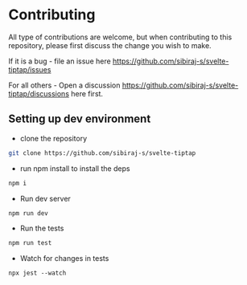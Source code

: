 # Contributing

All type of contributions are welcome, but when contributing to this repository, please first discuss the change you wish to make.

If it is a bug - file an issue here https://github.com/sibiraj-s/svelte-tiptap/issues

For all others - Open a discussion https://github.com/sibiraj-s/svelte-tiptap/discussions here first.

## Setting up dev environment

- clone the repository

```bash
git clone https://github.com/sibiraj-s/svelte-tiptap
```

- run npm install to install the deps

```bash
npm i
```

- Run dev server

```bash
npm run dev
```

- Run the tests

```bash
npm run test
```

- Watch for changes in tests

```
npx jest --watch
```
